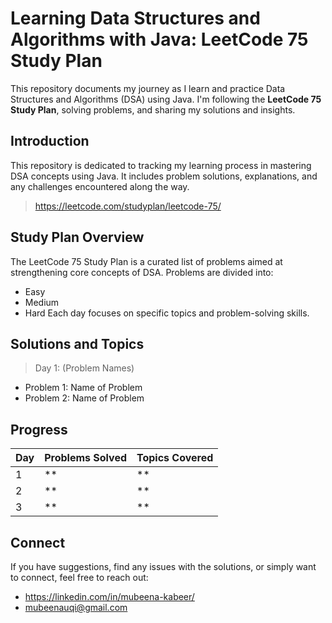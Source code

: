 # Learning Data Structures and Algorithms with Java: LeetCode 75 Study Plan
This repository documents my journey as I learn and practice Data Structures and Algorithms (DSA) using Java. I'm following the **LeetCode 75 Study Plan**, solving problems, and sharing my solutions and insights.

## Introduction
This repository is dedicated to tracking my learning process in mastering DSA concepts using Java. It includes problem solutions, explanations, and any challenges encountered along the way.
> https://leetcode.com/studyplan/leetcode-75/

## Study Plan Overview
The LeetCode 75 Study Plan is a curated list of problems aimed at strengthening core concepts of DSA. Problems are divided into:
- Easy
- Medium
- Hard
Each day focuses on specific topics and problem-solving skills.

## Solutions and Topics
> Day 1: (Problem Names)
- Problem 1: Name of Problem
- Problem 2: Name of Problem

## Progress

| Day | Problems Solved | Topics Covered            |
| --- | --------------- | ------------------------- |
| 1   | **               |**       |
| 2   | **               | **  |
| 3   | **                | **             |

## Connect
If you have suggestions, find any issues with the solutions, or simply want to connect, feel free to reach out:
- https://linkedin.com/in/mubeena-kabeer/
- mubeenauqi@gmail.com





